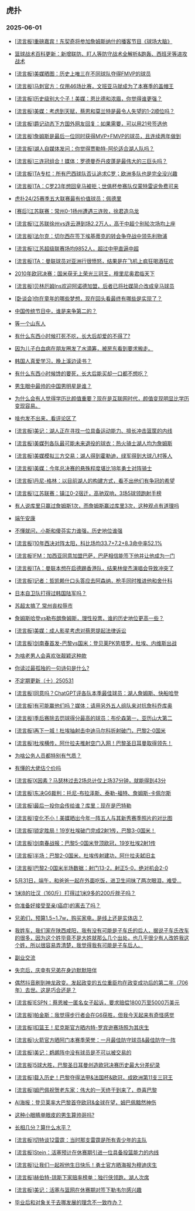 ## 虎扑 
### 2025-06-01

+ [[流言板]重磅嘉宾！东契奇将参加詹姆斯纳什的播客节目《球场大脑》](https://bbs.hupu.com/632908366.html)

+ [篮球战术百科更新：新增联防、盯人等防守战术全解析&amp;跑轰、西班牙等进攻战术](https://bbs.hupu.com/632905454.html)

+ [[流言板]美媒晒图：历史上唯三在不同球队夺得FMVP的球员](https://bbs.hupu.com/632905246.html)

+ [[流言板]马刺官方：仅用46场比赛，文班亚马就成为了本赛季的盖帽王](https://bbs.hupu.com/632905069.html)

+ [[流言板]历史级别大个子！美媒：恩比德和浓眉，你觉得谁更强？](https://bbs.hupu.com/632906284.html)

+ [[流言板]美媒：考虑到天赋，蔡恩和莫兰特是最令人失望的1-2顺位吗？](https://bbs.hupu.com/632906528.html)

+ [[流言板]爵记动态下方国外网友回复：如果需要，可以用21号签选他](https://bbs.hupu.com/632905198.html)

+ [[流言板]詹姆斯是最后一位同时获得MVP+FMVP的球员，且连续两年做到](https://bbs.hupu.com/632908139.html)

+ [[流言板]湖人自媒体发问：你觉得贾勒特-阿伦适合湖人队吗？](https://bbs.hupu.com/632907171.html)

+ [[流言板]三连冠组合！媒体：罗德曼乔丹皮蓬是最伟大的三巨头吗？](https://bbs.hupu.com/632906441.html)

+ [[流言板]TA专栏：所有巴西球队否认追求C罗；欧洲多队也是完全没兴趣](https://bbs.hupu.com/632901752.html)

+ [[流言板]TA：C罗23年想回皇马被拒；世俱杯参赛队仅蒙特雷说免费可来](https://bbs.hupu.com/632901805.html)

+ [虎扑24/25赛季五大联赛最有价值球员：佩德里](https://bbs.hupu.com/632904106.html)

+ [[赛后]江苏联赛：常州0-1扬州遭遇三连败，徐君造乌龙](https://bbs.hupu.com/632904262.html)

+ [[流言板]江苏联徐州vs连云港到场2.2万人，高于中超个别轮次场均上座](https://bbs.hupu.com/632904828.html)

+ [[流言板]法尔克：切尔西在签下埃基蒂克的转会争夺战中领先利物浦](https://bbs.hupu.com/632903887.html)

+ [[流言板]江苏超级联赛场均9852人，超过中甲直逼中超](https://bbs.hupu.com/632901870.html)

+ [[流言板]TA：曼联球员对亚洲行很愤怒，结果是在飞机上疯狂喝酒狂欢](https://bbs.hupu.com/632903227.html)

+ [2010年欧冠决赛：国米获无上荣光三冠王，穆里尼奥君临天下](https://bbs.hupu.com/632902383.html)

+ [[流言板]贝林厄姆Ins欢迎阿诺德加盟，后者已将社媒简介改成皇马球员](https://bbs.hupu.com/632902024.html)

+ [[卧谈会]你在童年的哪些梦想，现在回头看最终有哪些是实现了？](https://bbs.hupu.com/632906333.html)

+ [中国传统节日中，谁是来争第二的？](https://bbs.hupu.com/632905739.html)

+ [等一个山东人](https://bbs.hupu.com/632905694.html)

+ [有什么东西小时候打死不吃，长大后却爱的不得了?](https://bbs.hupu.com/632908606.html)

+ [因为儿子白血病在朋友圈发了水滴筹，被房东看到要求搬走。](https://bbs.hupu.com/632907046.html)

+ [韩国人真爱学习，晚上溪边读书？](https://bbs.hupu.com/632905115.html)

+ [有什么东西小时候馋的要死，长大后能买却一口都不想吃？](https://bbs.hupu.com/632908614.html)

+ [男生眼中最帅的中国男明星是谁？](https://bbs.hupu.com/632906309.html)

+ [为什么会有人觉得学历比颜值重要？现在是互联网时代，颜值变现明显比学历变现容易。](https://bbs.hupu.com/632905139.html)

+ [啥也发不出来，看评论区了](https://bbs.hupu.com/632905009.html)

+ [[流言板]美记：湖人正在寻找一位具备运动能力、擅长冲击篮筐的内线](https://bbs.hupu.com/632909150.html)

+ [[流言板]美媒列各队最可能未来退役的球衣：热火骑士湖人均为詹姆斯](https://bbs.hupu.com/632908021.html)

+ [[流言板]美媒模拟三方交易：湖人得到霍勒迪，绿军得到大球八村等人](https://bbs.hupu.com/632909169.html)

+ [[流言板]美媒：今年总决赛的悬殊程度堪比18年勇士对阵骑士](https://bbs.hupu.com/632909041.html)

+ [[流言板]丹尼-格林：以目前湖人的构建方式，看不出他们有争冠的希望](https://bbs.hupu.com/632908432.html)

+ [[流言板]江苏联赛：镇江0-2宿迁，高驰双响，3场5球领跑射手榜](https://bbs.hupu.com/632903992.html)

+ [有人说库里只赢过詹姆斯1次，而詹姆斯赢过库里3次，这种观点有道理吗](https://bbs.hupu.com/632907540.html)

+ [端午安康](https://bbs.hupu.com/632909262.html)

+ [不懂就问，小斯和傻芬实力谁强，历史地位谁强](https://bbs.hupu.com/632908148.html)

+ [[流言板]10年西决对阵太阳，科比场均33.7+7.2+8.3命中率52.1%](https://bbs.hupu.com/632907754.html)

+ [[流言板]FM：加西亚同意加盟巴萨，巴萨相信能签下他并让他成为一门](https://bbs.hupu.com/632906707.html)

+ [[流言板]TA：曼联本想在启德踢香港队，结果林俊杰演唱会导致冲突了](https://bbs.hupu.com/632903279.html)

+ [[流言板]记者：哲凯赖什口头答应去阿森纳，枪手同时推进他和舍什科](https://bbs.hupu.com/632907565.html)

+ [日本自卫队打得过韩国陆军吗？](https://bbs.hupu.com/632908752.html)

+ [苏超太搞了 常州丧权辱市](https://bbs.hupu.com/632908794.html)

+ [詹姆斯哈登vs勒布朗詹姆斯，理性投票，谁的历史地位更高一些？](https://bbs.hupu.com/632909325.html)

+ [[流言板]美媒：成人影星考虑对蔡恩提起法律诉讼](https://bbs.hupu.com/632910105.html)

+ [[流言板]剑南春首发-巴黎vs国米：登贝莱PK劳塔罗，杜埃、内维斯出战](https://bbs.hupu.com/632910852.html)

+ [为啥老男人会喜欢张靓颖这种款](https://bbs.hupu.com/632908156.html)

+ [你读过最孤独的一句诗句是什么?](https://bbs.hupu.com/632907113.html)

+ [不定期更新（十）250531](https://bbs.hupu.com/632908786.html)

+ [[流言板]同意吗？ChatGPT评各队本季最佳球员：湖人詹姆斯、快船哈登](https://bbs.hupu.com/632911037.html)

+ [[流言板]有可能赢他们吗？媒体：请用另外五人组队来对抗詹科乔库奥](https://bbs.hupu.com/632908305.html)

+ [[流言板]季后赛除去罚球得分最高的球员：布伦森第一，亚历山大第二](https://bbs.hupu.com/632909339.html)

+ [[流言板]再下一城！杜埃抽射击中迪马尔科折射破门，巴黎2-0国米](https://bbs.hupu.com/632912158.html)

+ [[流言板]杜埃横传，阿什拉夫推射空门入网！巴黎圣日耳曼取得领先！](https://bbs.hupu.com/632912000.html)

+ [为啥公务人员都特别有气质？](https://bbs.hupu.com/632909231.html)

+ [有懂的大佬估个价吗](https://bbs.hupu.com/632908700.html)

+ [[流言板]X因素？马瑟林过去2场总计仅上场37分钟，就能得到43分](https://bbs.hupu.com/632910476.html)

+ [[流言板]东决G6裁判：托尼-布拉泽斯、泰勒-福特、詹姆斯-卡佩尔斯](https://bbs.hupu.com/632910014.html)

+ [[流言板]最后一投你会传给谁？库里：现在是巴特勒](https://bbs.hupu.com/632910048.html)

+ [[流言板]变化不小！美媒晒出今年一阵五人与其新秀赛季照片的对比图](https://bbs.hupu.com/632909091.html)

+ [[流言板]锁定胜局！19岁杜埃破门完成2射1传，巴黎3-0国米！](https://bbs.hupu.com/632913339.html)

+ [[流言板]剑南春战报：巴黎5-0国米登顶欧冠，19岁杜埃2射1传](https://bbs.hupu.com/632913892.html)

+ [[流言板]半场：巴黎2-0国米，杜埃传射建功，阿什拉夫弑旧主](https://bbs.hupu.com/632912750.html)

+ [[流言板]巴黎2-0国米半场数据：射门13-2，射正5-0，绝对机会2-0](https://bbs.hupu.com/632912763.html)

+ [5月31日，端午，和爸爸一起在外面吃饭，进卫生间抹了两次眼泪，难受…](https://bbs.hupu.com/632912687.html)

+ [1米8的壮汉（160斤）打得过1米9多的200斤胖子吗？](https://bbs.hupu.com/632909582.html)

+ [你准备好接受至亲(癌症)的离去了吗？](https://bbs.hupu.com/632910365.html)

+ [兄弟们，预算1.5~1.7w，购买家电，是线上还是实体店？](https://bbs.hupu.com/632909272.html)

+ [我姓车，我们家在陕西咸阳，我有没有可能是子车氏的后人，据说子车氏改车的很多，因为这个姓毕竟不是大姓就那么几个出处，也几乎很少有人改姓我这个姓，所以很容易弄清楚，我觉得我有可能是子车后人。](https://bbs.hupu.com/632909512.html)

+ [副业交流](https://bbs.hupu.com/632910465.html)

+ [失恋后，庆幸有兄弟在身边默默陪伴](https://bbs.hupu.com/632909525.html)

+ [偶然抖音刷到神龙政变。发起政变的五位重臣均在政变成功后的第二年（706年）去世。这是巧合还是？](https://bbs.hupu.com/632909350.html)

+ [[流言板]ESPN：蔡恩被一匿名女子起诉，要求赔偿1800万至5000万美元](https://bbs.hupu.com/632912741.html)

+ [[流言板]帕金斯：我觉得步行者会在G6获胜，但我今天起来有奇怪感觉](https://bbs.hupu.com/632910178.html)

+ [[流言板]扣篮王！尼克斯官方晒内特-罗宾逊赛场照为其庆生](https://bbs.hupu.com/632910586.html)

+ [[流言板]火箭官方晒阿门本赛季荣誉：一月最佳防守球员&amp;最佳防守一阵](https://bbs.hupu.com/632910317.html)

+ [[流言板]美记：鹈鹕阵中没有球员是不可以被交易的](https://bbs.hupu.com/632913247.html)

+ [[流言板]5球大胜，巴黎圣日耳曼创造欧冠决赛历史最大分差纪录](https://bbs.hupu.com/632913932.html)

+ [[流言板]载入历史！巴黎夺得法甲&amp;法国杯&amp;欧冠，成欧洲第11支三冠王](https://bbs.hupu.com/632914332.html)

+ [[流言板]姆巴佩祝贺老东家：伟大的一天终于到来了，恭喜巴黎](https://bbs.hupu.com/632914309.html)

+ [AI海报：登贝莱率大巴黎首夺欧冠&amp;金球在望，姆巴佩黯然神伤](https://bbs.hupu.com/632913916.html)

+ [这种小眼睛单眼皮的男生算帅哥吗?](https://bbs.hupu.com/632909938.html)

+ [长相几分？算什么水平？](https://bbs.hupu.com/632913538.html)

+ [[流言板]切特谈12雷霆：当时那支雷霆是所有青少年的主队](https://bbs.hupu.com/632912903.html)

+ [[流言板]Stein：活塞预计在休赛期引进一位具备投篮能力的内线](https://bbs.hupu.com/632913035.html)

+ [[流言板]让我们一起祝他生日快乐！勇士官方晒海报为穆迪庆生](https://bbs.hupu.com/632910392.html)

+ [[流言板]赫伯特-琼斯下家赔率榜单：独行侠领跑，湖人次席](https://bbs.hupu.com/632915160.html)

+ [[流言板]美记：活塞与篮网在休赛期对签下勒韦尔感兴趣](https://bbs.hupu.com/632913107.html)

+ [毕业后和对象关于去哪发展的理念不一致咋办？](https://bbs.hupu.com/632915025.html)

